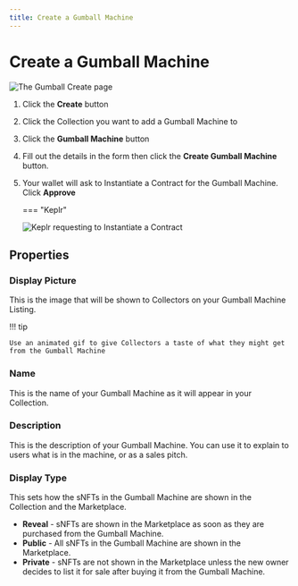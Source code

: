 ```yaml
---
title: Create a Gumball Machine
---
```


# Create a Gumball Machine

![The Gumball Create page](/images/gumball-create.png#pop)

1. Click the **Create** button
2. Click the Collection you want to add a Gumball Machine to
3. Click the **Gumball Machine** button
4. Fill out the details in the form then click the **Create Gumball Machine** button.
5. Your wallet will ask to Instantiate a Contract for the Gumball Machine. Click **Approve**

    === "Keplr"

    ![Keplr requesting to Instantiate a Contract](/images/keplr-instantiate-contract-gumball.png#pop)

## Properties

### Display Picture

This is the image that will be shown to Collectors on your Gumball Machine Listing.

!!! tip

    Use an animated gif to give Collectors a taste of what they might get from the Gumball Machine

### Name

This is the name of your Gumball Machine as it will appear in your Collection.

### Description

This is the description of your Gumball Machine. You can use it to explain to users what is in the machine, or as a sales pitch.

### Display Type

This sets how the sNFTs in the Gumball Machine are shown in the Collection and the Marketplace.

- **Reveal** - sNFTs are shown in the Marketplace as soon as they are purchased from the Gumball Machine.
- **Public** - All sNFTs in the Gumball Machine are shown in the Marketplace.
- **Private** - sNFTs are not shown in the Marketplace unless the new owner decides to list it for sale after buying it from the Gumball Machine.
